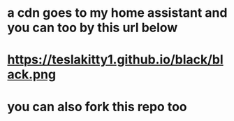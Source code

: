 # a cdn goes to my home assistant and you can too by this url below
# https://teslakitty1.github.io/black/black.png
# you can also fork this repo too
